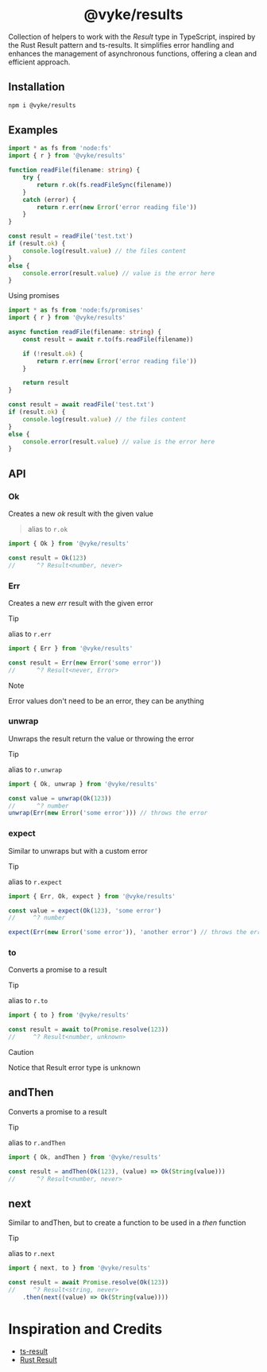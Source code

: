 <div align="center">
	<h1>
		@vyke/results
	</h1>
</div>

Collection of helpers to work with the _*Result*_ type in TypeScript, inspired by the Rust Result pattern and ts-results. It simplifies error handling and enhances the management of asynchronous functions, offering a clean and efficient approach.

## Installation
```sh
npm i @vyke/results 
```

## Examples
```ts
import * as fs from 'node:fs'
import { r } from '@vyke/results'

function readFile(filename: string) {
	try {
		return r.ok(fs.readFileSync(filename))
	}
	catch (error) {
		return r.err(new Error('error reading file'))
	}
}

const result = readFile('test.txt')
if (result.ok) {
	console.log(result.value) // the files content
}
else {
	console.error(result.value) // value is the error here
}
```
Using promises

```ts
import * as fs from 'node:fs/promises'
import { r } from '@vyke/results'

async function readFile(filename: string) {
	const result = await r.to(fs.readFile(filename))

	if (!result.ok) {
		return r.err(new Error('error reading file'))
	}

	return result
}

const result = await readFile('test.txt')
if (result.ok) {
	console.log(result.value) // the files content
}
else {
	console.error(result.value) // value is the error here
}
```

## API

### Ok
Creates a new _ok_ result with the given value
> alias to `r.ok`
```ts
import { Ok } from '@vyke/results'

const result = Ok(123)
//      ^? Result<number, never>
```

### Err
Creates a new _err_ result with the given error
> [!TIP]
> alias to `r.err`
```ts
import { Err } from '@vyke/results'

const result = Err(new Error('some error'))
//      ^? Result<never, Error>
```
> [!NOTE]
> Error values don't need to be an error, they can be anything


### unwrap
Unwraps the result return the value or throwing the error
> [!TIP]
> alias to `r.unwrap`
```ts
import { Ok, unwrap } from '@vyke/results'

const value = unwrap(Ok(123))
//      ^? number
unwrap(Err(new Error('some error'))) // throws the error
```

### expect
Similar to unwraps but with a custom error
> [!TIP]
> alias to `r.expect`
```ts
import { Err, Ok, expect } from '@vyke/results'

const value = expect(Ok(123), 'some error')
//     ^? number

expect(Err(new Error('some error')), 'another error') // throws the error with the mssage `another error`
```

### to
Converts a promise to a result
> [!TIP]
> alias to `r.to`
```ts
import { to } from '@vyke/results'

const result = await to(Promise.resolve(123))
//     ^? Result<number, unknown>
```
> [!CAUTION]
> Notice that Result error type is unknown


## andThen
Converts a promise to a result
> [!TIP]
> alias to `r.andThen`
```ts
import { Ok, andThen } from '@vyke/results'

const result = andThen(Ok(123), (value) => Ok(String(value)))
//      ^? Result<number, never>
```


## next
Similar to andThen, but to create a function to be used in a _then_ function
> [!TIP]
> alias to `r.next`
```ts
import { next, to } from '@vyke/results'

const result = await Promise.resolve(Ok(123))
//     ^? Result<string, never>
	.then(next((value) => Ok(String(value))))
```

# Inspiration and Credits
- [ts-result](https://github.com/vultix/ts-results)
- [Rust Result](https://www.rust-lang.org)